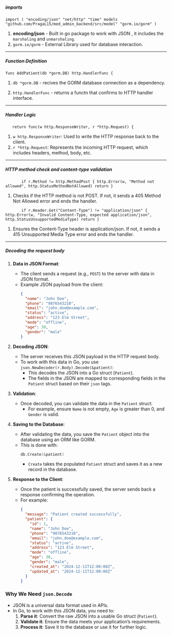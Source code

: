 ##### imports 
`import (
    "encoding/json"
    "net/http"
    "time"
    models "github.com/PragaL15/med_admin_backend/src/model"
    "gorm.io/gorm"
)`
1. **encoding/json** - Built in go package to work with JSON , it includes the `marshaling` and `unmarshaling`.
2. `gorm.io/gorm` - External Library used for database interaction.
---
##### Function Definition 

`func AddPatient(db *gorm.DB) http.HandlerFunc {
`
1. `db *gorm.DB` - recives the GORM database connection as a dependency.

2. `http.HandlerFunc` - returns a functn that confirms to HTTP handler interface.

---
##### Handler Logic
`    return func(w http.ResponseWriter, r *http.Request) {
`
1. `w http.ResponseWriter`: Used to write the HTTP response back to the client.
2. `r *http.Request`: Represents the incoming HTTP request, which includes headers, method, body, etc.
---
##### HTTP method check and content-type validation 

`        if r.Method != http.MethodPost {
            http.Error(w, "Method not allowed", http.StatusMethodNotAllowed)
            return
        }
`

1. Checks if the HTTP method is not POST. If not, it sends a 405 Method Not Allowed error and ends the handler.

`        if r.Header.Get("Content-Type") != "application/json" {
            http.Error(w, "Invalid Content-Type, expected application/json", http.StatusUnsupportedMediaType)
            return
        }
`
1. Ensures the Content-Type header is application/json. If not, it sends a 415 Unsupported Media Type error and ends the handler.
---
##### Decoding the request body



1. **Data in JSON Format**:
   - The client sends a request (e.g., `POST`) to the server with data in JSON format.
   - Example JSON payload from the client:
     ```json
     {
       "name": "John Doe",
       "phone": "9876543210",
       "email": "john.doe@example.com",
       "status": "active",
       "address": "123 Elm Street",
       "mode": "offline",
       "age": 30,
       "gender": "male"
     }
     ```

2. **Decoding JSON**:
   - The server receives this JSON payload in the HTTP request body.
   - To work with this data in Go, you use `json.NewDecoder(r.Body).Decode(&patient)`:
     - This decodes the JSON into a Go struct (`Patient`).
     - The fields in the JSON are mapped to corresponding fields in the `Patient` struct based on their `json` tags.

3. **Validation**:
   - Once decoded, you can validate the data in the `Patient` struct:
     - For example, ensure `Name` is not empty, `Age` is greater than 0, and `Gender` is valid.

4. **Saving to the Database**:
   - After validating the data, you save the `Patient` object into the database using an ORM like GORM.
   - This is done with:
     ```go
     db.Create(&patient)
     ```
     - `Create` takes the populated `Patient` struct and saves it as a new record in the database.

5. **Response to the Client**:
   - Once the patient is successfully saved, the server sends back a response confirming the operation.
   - For example:
     ```json
     {
       "message": "Patient created successfully",
       "patient": {
         "id": 1,
         "name": "John Doe",
         "phone": "9876543210",
         "email": "john.doe@example.com",
         "status": "active",
         "address": "123 Elm Street",
         "mode": "offline",
         "age": 30,
         "gender": "male",
         "created_at": "2024-12-11T12:00:00Z",
         "updated_at": "2024-12-11T12:00:00Z"
       }
     }
     ```

### **Why We Need `json.Decode`**
- JSON is a universal data format used in APIs.
- In Go, to work with this JSON data, you need to:
  1. **Parse it**: Convert the raw JSON into a usable Go struct (`Patient`).
  2. **Validate it**: Ensure the data meets your application’s requirements.
  3. **Process it**: Save it to the database or use it for further logic.


